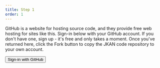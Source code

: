 ```yaml
---
title: Step 1
order: 1
---
```

GitHub is a website for hosting source code, and they provide free web hosting for sites like this. Sign-in below with your GitHub account. If you don't have one, sign up - it's free and only takes a moment. Once you've returned here, click the Fork button to copy the JKAN code repository to your own account.

<button type="button" class="button is-info" data-hook="login">
  <span class="icon is-small">
    <i class="fa fa-github"></i>
  </span>
  <span>Sign-in with GitHub</span>
</button>

<span class="step-status" data-hook="login-status"></span>
